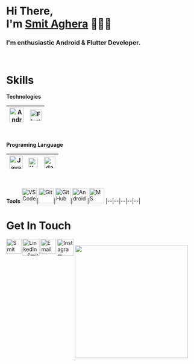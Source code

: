 
<h1>Hi There, <br/> I'm <a href="https://www.Smit Aghera.dev" target="_blank">Smit Aghera</a> 🙋🏻‍♂️</h1> 

<h3><b>I'm enthusiastic Android & Flutter Developer.</b></h3>

<br/>
<h1>Skills</h1>

 **Technologies**

<img alt="Android Studio" width="39px" src="https://upload.wikimedia.org/wikipedia/commons/c/c1/Android_Studio_icon_%282023%29.svg"/>|<img alt="Flutter" width="30px" src="https://img.icons8.com/color/48/flutter.png"/> 
|--|--|

<br/>

 **Programing Language**

<img alt="Java" width="35px" src="https://img.icons8.com/color/48/java-coffee-cup-logo--v1.png"/>|<img alt="Kotlin" width="25px" src="https://img.icons8.com/external-tal-revivo-color-tal-revivo/24/external-kotlin-a-cross-platform-statically-typed-general-purpose-programming-language-with-type-inference-logo-color-tal-revivo.png"/>|<img alt="dart" width="30px" src="https://www.vectorlogo.zone/logos/dartlang/dartlang-icon.svg">|
 |--|--|--|
<br/>

 **Tools**
 <img alt="VS Code" width="40px" src="https://img.icons8.com/fluent/48/000000/visual-studio-code-2019.png"/>|<img alt="Git" width="40px" src="https://img.icons8.com/color/48/000000/git.png"/>|<img alt="Git Hub" width="40px" src="https://img.icons8.com/fluent/240/000000/github.png"/>|<img alt="Android Studio" width="40px" src="https://img.icons8.com/color/48/android-studio--v3.png"/>|<img alt="MS Office" width="40px" src="https://img.icons8.com/fluent/48/000000/microsoft-office-2019.png"/>
 |--|--|--|--|--|
 <br/>
 <h1>Get In Touch</h1>

[<img align="left" alt="Smit Aghera" width="40px" src="https://img.icons8.com/cotton/64/000000/earth-planet--v2.png"/>](https://www.smitaghera7778.com)
[<img align="left" alt="LinkedIn - Smit Aghera" width="45px" src="https://img.icons8.com/fluent/96/000000/linkedin.png"/>](https://www.linkedin.com/in/smitaghera) 
[<img align="left" alt="Email - Smit Aghera" width="40px" src="https://img.icons8.com/cute-clipart/64/000000/upload-mail.png" />](mailto:smit4180@gmail.com) 
[<img align="left" alt="Instagram - Smit Aghera" width="45px" src="https://img.icons8.com/cute-clipart/64/000000/instagram-new.png"/>](https://www.instagram.com/smit_7778)
<br/>
<img align="Center" src="https://media.giphy.com/media/sUHnQhe6GJloCs53Rv/giphy.gif" width="300">
